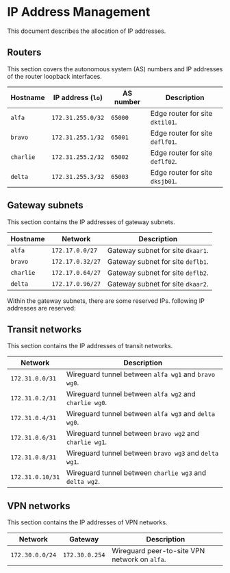 # IP Address Management

This document describes the allocation of IP addresses.

## Routers

This section covers the autonomous system (AS) numbers and IP addresses of the router loopback interfaces.

| Hostname  | IP address (`lo`) | AS number | Description                     |
| --------- | ----------------- | --------- | ------------------------------- |
| `alfa`    | `172.31.255.0/32` | `65000`   | Edge router for site `dktil01`. |
| `bravo`   | `172.31.255.1/32` | `65001`   | Edge router for site `deflf01`. |
| `charlie` | `172.31.255.2/32` | `65002`   | Edge router for site `deflf02`. |
| `delta`   | `172.31.255.3/32` | `65003`   | Edge router for site `dksjb01`. |

## Gateway subnets

This section contains the IP addresses of gateway subnets.

| Hostname  | Network          | Description                       |
| --------- | ---------------- | --------------------------------- |
| `alfa`    | `172.17.0.0/27`  | Gateway subnet for site `dkaar1`. |
| `bravo`   | `172.17.0.32/27` | Gateway subnet for site `deflb1`. |
| `charlie` | `172.17.0.64/27` | Gateway subnet for site `deflb2`. |
| `delta`   | `172.17.0.96/27` | Gateway subnet for site `dkaar2`. |

Within the gateway subnets, there are some reserved IPs. following IP addresses are reserved:

## Transit networks

This section contains the IP addresses of transit networks.

| Network          | Description                                             |
| ---------------- | ------------------------------------------------------- |
| `172.31.0.0/31`  | Wireguard tunnel between `alfa wg1` and `bravo wg0`.    |
| `172.31.0.2/31`  | Wireguard tunnel between `alfa wg2` and `charlie wg0`.  |
| `172.31.0.4/31`  | Wireguard tunnel between `alfa wg3` and `delta wg0`.    |
| `172.31.0.6/31`  | Wireguard tunnel between `bravo wg2` and `charlie wg1`. |
| `172.31.0.8/31`  | Wireguard tunnel between `bravo wg3` and `delta wg1`.   |
| `172.31.0.10/31` | Wireguard tunnel between `charlie wg3` and `delta wg2`. |

## VPN networks

This section contains the IP addresses of VPN networks.

| Network         | Gateway        | Description                                   |
| --------------- | -------------- | --------------------------------------------- |
| `172.30.0.0/24` | `172.30.0.254` | Wireguard peer-to-site VPN network on `alfa`. |
